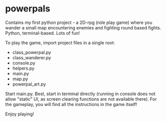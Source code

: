# powerpals
Contains my first python project - a 2D-rpg (role play game) where you wander a small map encountering enemies and fighting round based fights. Python, terminal-based. Lots of fun!

To play the game, import project files in a single root:
- class_powerpal.py
- class_wanderer.py
- console.py
- helpers.py
- main.py
- map.py
- powerpal_art.py 

Start main.py. Best, start in terminal directly (running in console does not allow "static" UI, as screen clearing functions are not available there).
For the gameplay, you will find all the instructions in the game itself!

Enjoy playing!

